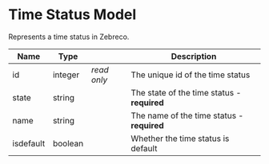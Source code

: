 # Time Status Model

Represents a time status in Zebreco.


| Name      | Type      |               | Description                                   |
|-----------|-----------|---------------|-----------------------------------------------|
| id        | integer   | _read only_   | The unique id of the time status              |
| state     | string    |               | The state of the time status - **required**   |
| name      | string    |               | The name of the time status - **required**    |
| isdefault | boolean   |               | Whether the time status is default            |